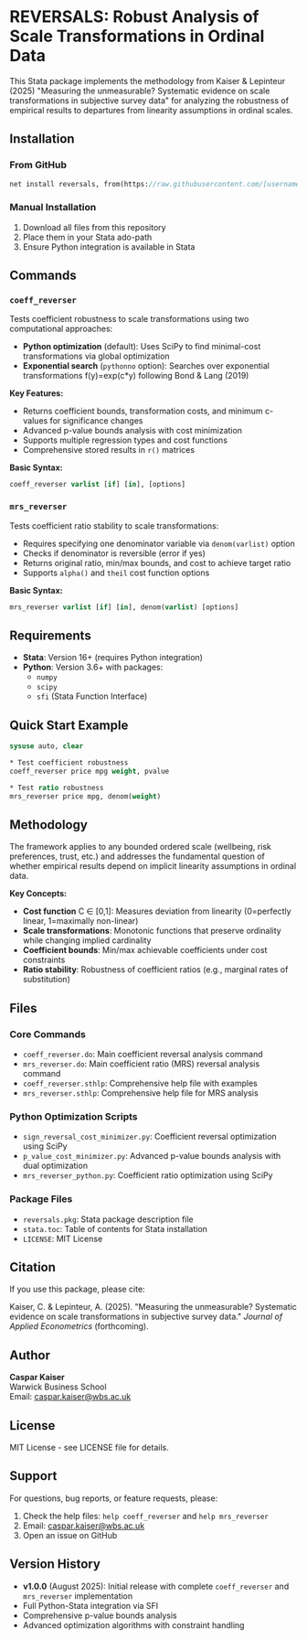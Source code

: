 # REVERSALS: Robust Analysis of Scale Transformations in Ordinal Data

This Stata package implements the methodology from Kaiser & Lepinteur (2025) "Measuring the unmeasurable? Systematic evidence on scale transformations in subjective survey data" for analyzing the robustness of empirical results to departures from linearity assumptions in ordinal scales.

## Installation

### From GitHub
```stata
net install reversals, from(https://raw.githubusercontent.com/[username]/reversals/main/)
```

### Manual Installation
1. Download all files from this repository
2. Place them in your Stata ado-path
3. Ensure Python integration is available in Stata

## Commands

### `coeff_reverser`
Tests coefficient robustness to scale transformations using two computational approaches:

- **Python optimization** (default): Uses SciPy to find minimal-cost transformations via global optimization
- **Exponential search** (`pythonno` option): Searches over exponential transformations f(y)=exp(c*y) following Bond & Lang (2019)

**Key Features:**
- Returns coefficient bounds, transformation costs, and minimum c-values for significance changes  
- Advanced p-value bounds analysis with cost minimization
- Supports multiple regression types and cost functions
- Comprehensive stored results in `r()` matrices

**Basic Syntax:**
```stata
coeff_reverser varlist [if] [in], [options]
```

### `mrs_reverser` 
Tests coefficient ratio stability to scale transformations:

- Requires specifying one denominator variable via `denom(varlist)` option
- Checks if denominator is reversible (error if yes)  
- Returns original ratio, min/max bounds, and cost to achieve target ratio
- Supports `alpha()` and `theil` cost function options

**Basic Syntax:**
```stata  
mrs_reverser varlist [if] [in], denom(varlist) [options]
```

## Requirements

- **Stata**: Version 16+ (requires Python integration)
- **Python**: Version 3.6+ with packages:
  - `numpy`
  - `scipy` 
  - `sfi` (Stata Function Interface)

## Quick Start Example

```stata
sysuse auto, clear

* Test coefficient robustness
coeff_reverser price mpg weight, pvalue

* Test ratio robustness  
mrs_reverser price mpg, denom(weight)
```

## Methodology

The framework applies to any bounded ordered scale (wellbeing, risk preferences, trust, etc.) and addresses the fundamental question of whether empirical results depend on implicit linearity assumptions in ordinal data.

**Key Concepts:**
- **Cost function** C ∈ [0,1]: Measures deviation from linearity (0=perfectly linear, 1=maximally non-linear)
- **Scale transformations**: Monotonic functions that preserve ordinality while changing implied cardinality
- **Coefficient bounds**: Min/max achievable coefficients under cost constraints
- **Ratio stability**: Robustness of coefficient ratios (e.g., marginal rates of substitution)

## Files

### Core Commands
- `coeff_reverser.do`: Main coefficient reversal analysis command
- `mrs_reverser.do`: Main coefficient ratio (MRS) reversal analysis command  
- `coeff_reverser.sthlp`: Comprehensive help file with examples
- `mrs_reverser.sthlp`: Comprehensive help file for MRS analysis

### Python Optimization Scripts  
- `sign_reversal_cost_minimizer.py`: Coefficient reversal optimization using SciPy
- `p_value_cost_minimizer.py`: Advanced p-value bounds analysis with dual optimization
- `mrs_reverser_python.py`: Coefficient ratio optimization using SciPy

### Package Files
- `reversals.pkg`: Stata package description file
- `stata.toc`: Table of contents for Stata installation
- `LICENSE`: MIT License

## Citation

If you use this package, please cite:

Kaiser, C. & Lepinteur, A. (2025). "Measuring the unmeasurable? Systematic evidence on scale transformations in subjective survey data." *Journal of Applied Econometrics* (forthcoming).

## Author

**Caspar Kaiser**  
Warwick Business School  
Email: caspar.kaiser@wbs.ac.uk

## License

MIT License - see LICENSE file for details.

## Support

For questions, bug reports, or feature requests, please:
1. Check the help files: `help coeff_reverser` and `help mrs_reverser`
2. Email: caspar.kaiser@wbs.ac.uk
3. Open an issue on GitHub

## Version History

- **v1.0.0** (August 2025): Initial release with complete `coeff_reverser` and `mrs_reverser` implementation
- Full Python-Stata integration via SFI
- Comprehensive p-value bounds analysis  
- Advanced optimization algorithms with constraint handling